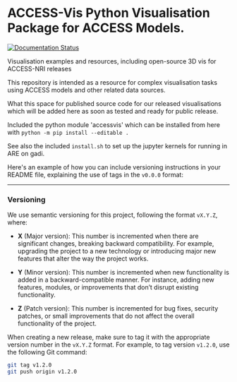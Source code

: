 # ACCESS-Vis Python Visualisation Package for ACCESS Models.

[![Documentation Status](https://readthedocs.org/projects/access-vis/badge/?version=latest)](https://access-vis.readthedocs.io/en/latest/?badge=latest)

Visualisation examples and resources, including open-source 3D vis for ACCESS-NRI releases

This repository is intended as a resource for complex visualisation tasks using ACCESS models and other related data sources.

What this space for published source code for our released visualisations which will be added here as soon as tested and ready for public release.

Included the python module 'accessvis' which can be installed from here with `python -m pip install --editable .`

See also the included `install.sh` to set up the jupyter kernels for running in ARE on gadi.

Here's an example of how you can include versioning instructions in your README file, explaining the use of tags in the `v0.0.0` format:

---

### Versioning

We use semantic versioning for this project, following the format `vX.Y.Z`, where:

- **X** (Major version): This number is incremented when there are significant changes, breaking backward compatibility. For example, upgrading the project to a new technology or introducing major new features that alter the way the project works.
  
- **Y** (Minor version): This number is incremented when new functionality is added in a backward-compatible manner. For instance, adding new features, modules, or improvements that don’t disrupt existing functionality.
  
- **Z** (Patch version): This number is incremented for bug fixes, security patches, or small improvements that do not affect the overall functionality of the project.

When creating a new release, make sure to tag it with the appropriate version number in the `vX.Y.Z` format. For example, to tag version `v1.2.0`, use the following Git command:

```bash
git tag v1.2.0
git push origin v1.2.0
```


